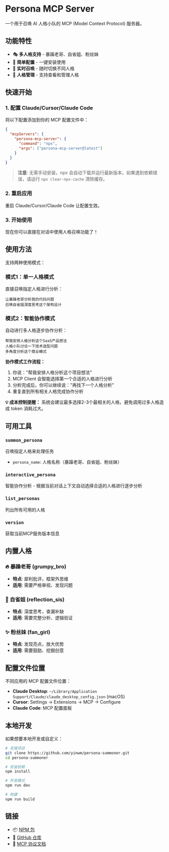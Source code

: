 # Persona MCP Server

一个用于召唤 AI 人格小队的 MCP (Model Context Protocol) 服务器。

## 功能特性

- 🎭 **多人格支持** - 暴躁老哥、自省姐、粉丝妹
- 🔧 **简单配置** - 一键安装使用
- 🚀 **实时召唤** - 随时切换不同人格
- 📝 **人格管理** - 支持查看和管理人格

## 快速开始

### 1. 配置 Claude/Cursor/Claude Code
将以下配置添加到你的 MCP 配置文件中：

```json
{
  "mcpServers": {
    "persona-mcp-server": {
      "command": "npx",
      "args": ["persona-mcp-server@latest"]
    }
  }
}
```

> **注意**: 无需手动安装，npx 会自动下载并运行最新版本。如果遇到依赖错误，请运行 `npx clear-npx-cache` 清除缓存。

### 2. 重启应用
重启 Claude/Cursor/Claude Code 让配置生效。

### 3. 开始使用
现在你可以直接在对话中使用人格召唤功能了！

## 使用方法

支持两种使用模式：

### 模式1：单一人格模式
直接召唤指定人格进行分析：

```
让暴躁老哥分析我的代码问题
召唤自省姐深度思考这个架构设计
```

### 模式2：智能协作模式  
自动进行多人格逐步协作分析：

```
帮我安排人格分析这个SaaS产品想法
人格小队讨论一下技术选型问题
多角度分析这个商业模式
```

**协作模式工作流程：**
1. 你说："帮我安排人格分析这个项目想法"
2. MCP Client 会智能选择第一个合适的人格进行分析
3. 分析完成后，你可以继续说："再找下一个人格分析"
4. 重复直到所有相关人格完成协作分析

**💡 成本控制提醒：** 系统会建议最多选择2-3个最相关的人格，避免调用过多人格造成 token 消耗过大。

## 可用工具

### `summon_persona`
召唤指定人格来处理任务
- `persona_name`: 人格名称（暴躁老哥、自省姐、粉丝妹）

### `interactive_persona`
智能协作分析 - 根据当前对话上下文自动选择合适的人格进行逐步分析

### `list_personas`
列出所有可用的人格

### `version`
获取当前MCP服务版本信息

## 内置人格

### 🔥 暴躁老哥 (grumpy_bro)
- **特点**: 犀利批评，框架外思维
- **适用**: 需要严格审视、发现问题

### 🤔 自省姐 (reflection_sis)  
- **特点**: 深度思考，查漏补缺
- **适用**: 需要完整分析、逻辑验证

### ✨ 粉丝妹 (fan_girl)
- **特点**: 发现亮点，放大优势
- **适用**: 需要鼓励、挖掘创意

## 配置文件位置

不同应用的 MCP 配置文件位置：

- **Claude Desktop**: `~/Library/Application Support/Claude/claude_desktop_config.json` (macOS)
- **Cursor**: Settings → Extensions → MCP → Configure
- **Claude Code**: MCP 配置面板

## 本地开发

如果想要本地开发或自定义：

```bash
# 克隆项目
git clone https://github.com/yinwm/persona-summoner.git
cd persona-summoner

# 安装依赖
npm install

# 开发模式
npm run dev

# 构建
npm run build
```

## 链接

- 📦 [NPM 包](https://www.npmjs.com/package/persona-mcp-server)
- 🔗 [GitHub 仓库](https://github.com/yinwm/persona-summoner)
- 📖 [MCP 协议文档](https://modelcontextprotocol.io/)